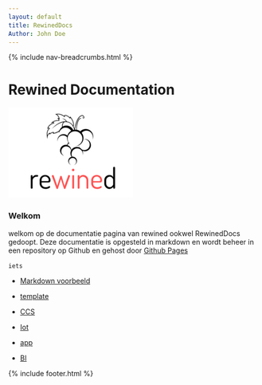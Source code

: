 ```yaml
---
layout: default
title: RewinedDocs
Author: John Doe
---
```


{% include nav-breadcrumbs.html %}

# Rewined Documentation
![Rewined](media/logo/rewined_logo_s.png)

### Welkom

welkom op de documentatie pagina van rewined ookwel RewinedDocs gedoopt.
Deze documentatie is opgesteld in markdown en wordt beheer in een repository op Github en gehost door
[Github Pages](https://rob-van-looveren.github.io/RewinedDocs/)

```
iets
```
* [Markdown voorbeeld](markdown.md)
* [template](template.md)


* [CCS](ccs/)
* [Iot](iot/)
* [app](app/)
* [BI](bi/)

     
{% include footer.html %}
